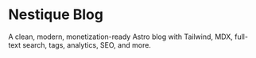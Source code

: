 # Nestique Blog

A clean, modern, monetization-ready Astro blog with Tailwind, MDX, full-text search, tags, analytics, SEO, and more.
